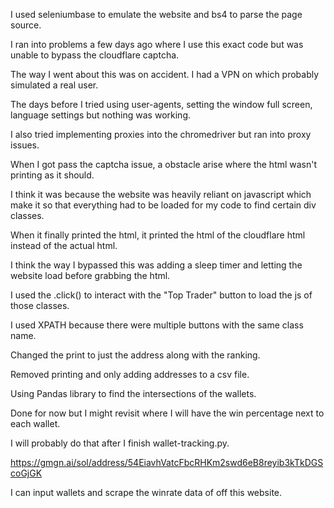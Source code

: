 I used seleniumbase to emulate the website and bs4 to parse the page source.

I ran into problems a few days ago where I use this exact code but was unable to bypass the cloudflare captcha.

The way I went about this was on accident. I had a VPN on which probably simulated a real user. 

The days before I tried using user-agents, setting the window full screen, language settings but nothing was working.

I also tried implementing proxies into the chromedriver but ran into proxy issues.

When I got pass the captcha issue, a obstacle arise where the html wasn't printing as it should.

I think it was because the website was heavily reliant on javascript which make it so that everything had to be loaded for my code to find certain div classes.

When it finally printed the html, it printed the html of the cloudflare html instead of the actual html.

I think the way I bypassed this was adding a sleep timer and letting the website load before grabbing the html.

I used the .click() to interact with the "Top Trader" button to load the js of those classes.

I used XPATH because there were multiple buttons with the same class name.

Changed the print to just the address along with the ranking.

Removed printing and only adding addresses to a csv file.

Using Pandas library to find the intersections of the wallets.

Done for now but I might revisit where I will have the win percentage next to each wallet.

I will probably do that after I finish wallet-tracking.py.

https://gmgn.ai/sol/address/54EiavhVatcFbcRHKm2swd6eB8reyib3kTkDGScoGjGK

I can input wallets and scrape the winrate data of off this website.

